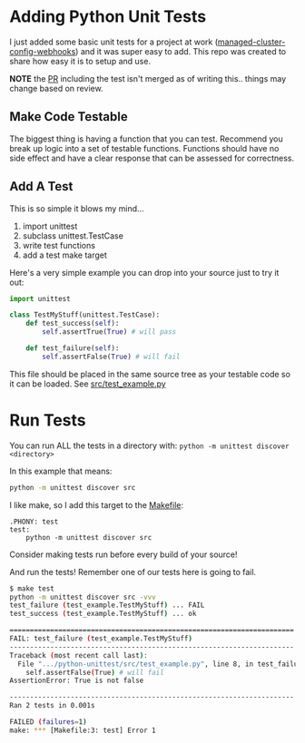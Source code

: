 # Adding Python Unit Tests

I just added some basic unit tests for a project at work ([managed-cluster-config-webhooks](https://github.com/openshift/managed-cluster-validating-webhooks)) and it was super easy to add.  This repo was created to share how easy it is to setup and use.

**NOTE** the [PR](https://github.com/openshift/managed-cluster-validating-webhooks/pull/40) including the test isn't merged as of writing this.. things may change based on review.

## Make Code Testable

The biggest thing is having a function that you can test.  Recommend you break up logic into a set of testable functions.  Functions should have no side effect and have a clear response that can be assessed for correctness.

## Add A Test

This is so simple it blows my mind…

1. import unittest
1. subclass unittest.TestCase
1. write test functions
1. add a test make target

Here's a very simple example you can drop into your source just to try it out:

```python
import unittest

class TestMyStuff(unittest.TestCase):
    def test_success(self):
        self.assertTrue(True) # will pass

    def test_failure(self):
        self.assertFalse(True) # will fail
```

This file should be placed in the same source tree as your testable code so it can be loaded.  See [src/test_example.py](src/test_example.py)

# Run Tests

You can run ALL the tests in a directory with: `python -m unittest discover <directory>`

In this example that means:

```bash
python -m unittest discover src
```

I like make, so I add this target to the [Makefile](Makefile):

```
.PHONY: test
test:
	python -m unittest discover src
```

Consider making tests run before every build of your source!

And run the tests!  Remember one of our tests here is going to fail.

```bash
$ make test
python -m unittest discover src -vvv
test_failure (test_example.TestMyStuff) ... FAIL
test_success (test_example.TestMyStuff) ... ok

======================================================================
FAIL: test_failure (test_example.TestMyStuff)
----------------------------------------------------------------------
Traceback (most recent call last):
  File ".../python-unittest/src/test_example.py", line 8, in test_failure
    self.assertFalse(True) # will fail
AssertionError: True is not false

----------------------------------------------------------------------
Ran 2 tests in 0.001s

FAILED (failures=1)
make: *** [Makefile:3: test] Error 1
```
